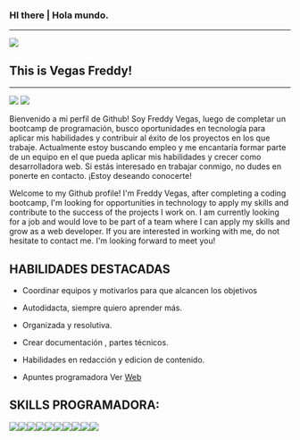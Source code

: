 ### HI there | Hola mundo.
_____________________________________________________________________________

![](https://github.githubassets.com/images/icons/emoji/unicode/1f44b.png )

## This is Vegas Freddy!
_____________________________________________________________________________
[![](https://camo.githubusercontent.com/6dc9828248fb64760c234f5b24c275a4912e9bb546c281d0c8e67cecb3381669/68747470733a2f2f696d672e736869656c64732e696f2f62616467652f2d4c696e6b6564496e2d626c75653f7374796c653d666c6174266c6f676f3d4c696e6b6564696e266c6f676f436f6c6f723d7768697465 )](https://www.linkedin.com/in/freddy-vegas-4b135b251/) [![](https://camo.githubusercontent.com/4a21774b9d6abd72ff3f8f2abf20cb44d95ea2c8c19b273b9df62a33266d087e/68747470733a2f2f696d672e736869656c64732e696f2f62616467652f2d476d61696c2d6331343433383f7374796c653d666c6174266c6f676f3d476d61696c266c6f676f436f6c6f723d7768697465 )](https://mail.google.com/mail/u/0/#inbox?compose=new)




Bienvenido a mi perfil de Github! Soy Freddy Vegas,  luego de completar un bootcamp de programación, busco oportunidades en tecnología para aplicar mis habilidades y contribuir al éxito de los proyectos en los que trabaje. Actualmente estoy buscando empleo y me encantaría formar parte de un equipo en el que pueda aplicar mis habilidades y crecer como desarrolladora web. Si estás interesado en trabajar conmigo, no dudes en ponerte en contacto. ¡Estoy deseando conocerte!

Welcome to my Github profile! I'm Freddy Vegas, after completing a coding bootcamp, I'm looking for opportunities in technology to apply my skills and contribute to the success of the projects I work on. I am currently looking for a job and would love to be part of a team where I can apply my skills and grow as a web developer. If you are interested in working with me, do not hesitate to contact me. I'm looking forward to meet you!

## HABILIDADES DESTACADAS

- Coordinar equipos y motivarlos para que alcancen los objetivos

- Autodidacta, siempre quiero aprender más.

- Organizada y resolutiva.

- Crear documentación , partes técnicos.

- Habilidades en redacción y edicion de contenido.

- Apuntes programadora Ver [Web](https://reoobot.github.io/Porfolio-Freddy-Vegas-web-pages/)

## SKILLS PROGRAMADORA:

![](https://camo.githubusercontent.com/ac7ca48827aef70b332b0520d213fe6f4468b2db7d37d98d4287f215a4382ba9/68747470733a2f2f7777772e766563746f726c6f676f2e7a6f6e652f6c6f676f732f77335f68746d6c352f77335f68746d6c352d617232312e737667)![](https://camo.githubusercontent.com/55a153da9dc0ba23853d65aee2b2a603ddd40d56c4269365efc02a9e3d2d7b93/68747470733a2f2f7777772e766563746f726c6f676f2e7a6f6e652f6c6f676f732f77335f6373732f77335f6373732d617232312e737667 )![](https://camo.githubusercontent.com/8292a3950122da8e47d34e5402cc31853cad0e8bc4095a0ff5b34ddaf8e44dfd/68747470733a2f2f7777772e766563746f726c6f676f2e7a6f6e652f6c6f676f732f6a6176617363726970742f6a6176617363726970742d617232312e737667)![](https://camo.githubusercontent.com/45d748bf211f620137d3065e4d930fe34dfbc8d6c60a4b6009d92fb467c8bf6c/68747470733a2f2f7777772e766563746f726c6f676f2e7a6f6e652f6c6f676f732f6a71756572792f6a71756572792d617232312e737667 )![](https://camo.githubusercontent.com/ce5c1c07234a7e3a5224a86cad5c946f62b7ec77559986f7d1d32cc7a2f8c32c/68747470733a2f2f7777772e766563746f726c6f676f2e7a6f6e652f6c6f676f732f72656163746a732f72656163746a732d617232312e737667 )![](https://camo.githubusercontent.com/dc657800d770f9f6a3be2c87d262cfd75f86ab2988a74861792f336658fffac6/68747470733a2f2f7777772e766563746f726c6f676f2e7a6f6e652f6c6f676f732f676574626f6f7473747261702f676574626f6f7473747261702d617232312e737667 )![](https://camo.githubusercontent.com/b31b4b32c63d4e5ebde9d2d316aae389afe622b81e95c528a16296d232e4804d/68747470733a2f2f7777772e766563746f726c6f676f2e7a6f6e652f6c6f676f732f676574706f73746d616e2f676574706f73746d616e2d617232312e737667 )![](https://camo.githubusercontent.com/19ab6bd09ac44d51db909362f5b77c47ab5679fda118a0bb5bfccf72cfc2a0d1/68747470733a2f2f7777772e766563746f726c6f676f2e7a6f6e652f6c6f676f732f6d7973716c2f6d7973716c2d617232312e737667 )![](https://camo.githubusercontent.com/4dec2e708980ea770ab6068f903fc5971f12acc21c77307b6db3a47d92c5e1a8/68747470733a2f2f7777772e766563746f726c6f676f2e7a6f6e652f6c6f676f732f6e706d6a732f6e706d6a732d617232312e737667)![](https://camo.githubusercontent.com/6dab63ba91f8aaf9245d806ea2dc6aa3d6eb6a5b1c79fd6f57fba3ededfc605d/68747470733a2f2f7777772e766563746f726c6f676f2e7a6f6e652f6c6f676f732f6769742d73636d2f6769742d73636d2d617232312e737667 )

